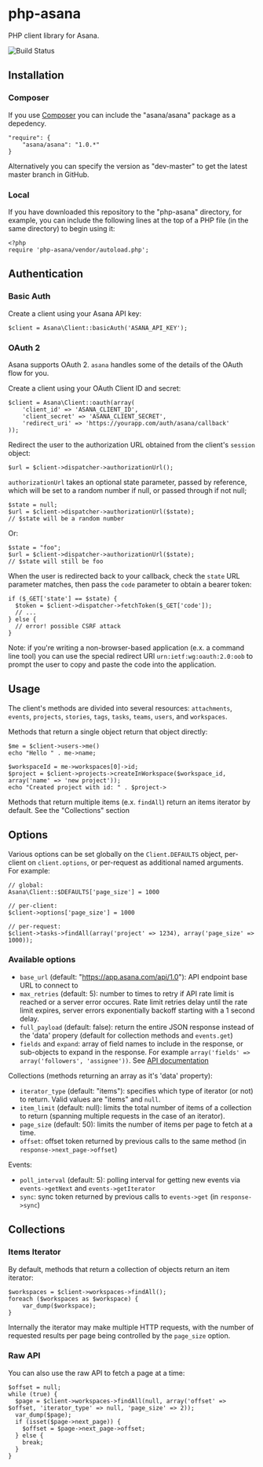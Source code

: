 php-asana
=========

PHP client library for Asana.

![Build Status](https://api.travis-ci.org/Asana/php-asana.svg)

Installation
------------

### Composer

If you use [Composer](https://getcomposer.org/) you can include the "asana/asana" package as a depedency.

    "require": {
        "asana/asana": "1.0.*"
    }

Alternatively you can specify the version as "dev-master" to get the latest master branch in GitHub.

### Local

If you have downloaded this repository to the "php-asana" directory, for example, you can include the following lines at the top of a PHP file (in the same directory) to begin using it:

    <?php
    require 'php-asana/vendor/autoload.php';

Authentication
--------------

### Basic Auth

Create a client using your Asana API key:

    $client = Asana\Client::basicAuth('ASANA_API_KEY');

### OAuth 2

Asana supports OAuth 2. `asana` handles some of the details of the OAuth flow for you.

Create a client using your OAuth Client ID and secret:

    $client = Asana\Client::oauth(array(
        'client_id' => 'ASANA_CLIENT_ID',
        'client_secret' => 'ASANA_CLIENT_SECRET',
        'redirect_uri' => 'https://yourapp.com/auth/asana/callback'
    ));

Redirect the user to the authorization URL obtained from the client's `session` object:
    
    $url = $client->dispatcher->authorizationUrl();

`authorizationUrl` takes an optional state parameter, passed by reference, which will be set to a random number if null, or passed through if not null;
    
    $state = null;
    $url = $client->dispatcher->authorizationUrl($state);
    // $state will be a random number

Or:

    $state = "foo";
    $url = $client->dispatcher->authorizationUrl($state);
    // $state will still be foo

When the user is redirected back to your callback, check the `state` URL parameter matches, then pass the `code` parameter to obtain a bearer token:

    if ($_GET['state'] == $state) {
      $token = $client->dispatcher->fetchToken($_GET['code']);
      // ... 
    } else {
      // error! possible CSRF attack
    }

Note: if you're writing a non-browser-based application (e.x. a command line tool) you can use the special redirect URI `urn:ietf:wg:oauth:2.0:oob` to prompt the user to copy and paste the code into the application.

Usage
-----

The client's methods are divided into several resources: `attachments`, `events`, `projects`, `stories`, `tags`, `tasks`, `teams`, `users`, and `workspaces`.

Methods that return a single object return that object directly:

    $me = $client->users->me()
    echo "Hello " . me->name;

    $workspaceId = me->workspaces[0]->id;
    $project = $client->projects->createInWorkspace($workspace_id, array('name' => 'new project'));
    echo "Created project with id: " . $project->

Methods that return multiple items (e.x. `findAll`) return an items iterator by default. See the "Collections" section

Options
-------

Various options can be set globally on the `Client.DEFAULTS` object, per-client on `client.options`, or per-request as additional named arguments. For example:

    // global:
    Asana\Client::$DEFAULTS['page_size'] = 1000

    // per-client:
    $client->options['page_size'] = 1000

    // per-request:
    $client->tasks->findAll(array('project' => 1234), array('page_size' => 1000));

### Available options

* `base_url` (default: "https://app.asana.com/api/1.0"): API endpoint base URL to connect to
* `max_retries` (default: 5): number to times to retry if API rate limit is reached or a server error occures. Rate limit retries delay until the rate limit expires, server errors exponentially backoff starting with a 1 second delay.
* `full_payload` (default: false): return the entire JSON response instead of the 'data' propery (default for collection methods and `events.get`)
* `fields` and `expand`: array of field names to include in the response, or sub-objects to expand in the response. For example `array('fields' => array('followers', 'assignee'))`. See [API documentation](https://asana.com/developers/documentation/getting-started/input-output-options)

Collections (methods returning an array as it's 'data' property):

* `iterator_type` (default: "items"): specifies which type of iterator (or not) to return. Valid values are "items" and `null`.
* `item_limit` (default: null): limits the total number of items of a collection to return (spanning multiple requests in the case of an iterator).
* `page_size` (default: 50): limits the number of items per page to fetch at a time.
* `offset`: offset token returned by previous calls to the same method (in `response->next_page->offset`)

Events:

* `poll_interval` (default: 5): polling interval for getting new events via `events->getNext` and `events->getIterator`
* `sync`: sync token returned by previous calls to `events->get` (in `response->sync`)

Collections
-----------

### Items Iterator

By default, methods that return a collection of objects return an item iterator:

    $workspaces = $client->workspaces->findAll();
    foreach ($workspaces as $workspace) {
        var_dump($workspace);
    }

Internally the iterator may make multiple HTTP requests, with the number of requested results per page being controlled by the `page_size` option.

### Raw API

You can also use the raw API to fetch a page at a time:

    $offset = null;
    while (true) {
      $page = $client->workspaces->findAll(null, array('offset' => $offset, 'iterator_type' => null, 'page_size' => 2));
      var_dump($page);
      if (isset($page->next_page)) {
        $offset = $page->next_page->offset;
      } else {
        break;
      }
    }

